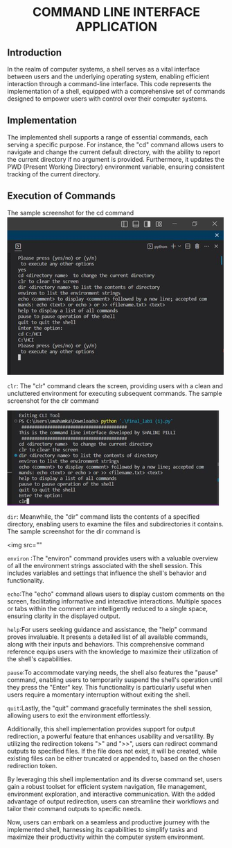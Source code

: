 <h1 align = "center">
COMMAND LINE INTERFACE APPLICATION
</h1>

<h2>Introduction</h2>
In the realm of computer systems, a shell serves as a vital interface between users and the underlying operating system, 
enabling efficient interaction through a command-line interface. This code represents the implementation of a shell, 
equipped with a comprehensive set of commands designed to empower users with control over their computer systems.

<h2>Implementation</h2>
The implemented shell supports a range of essential commands, each serving a specific purpose. For instance, the "cd" 
command allows users to navigate and change the current default directory, with the ability to report the current directory
if no argument is provided. Furthermore, it updates the PWD (Present Working Directory) environment variable,
 ensuring consistent tracking of the current directory.
 
 <h2>Execution of Commands</h2>
 The sample screenshot for the cd command
 <img src="https://github.com/shaalni01/Command-Line-Interface/blob/main/assets/Creating%20cd%20command.JPG"/>

`clr`: The "clr" command clears the screen, providing users with a clean and uncluttered environment for executing subsequent commands.
The sample screenshot for the clr command

<img src="https://github.com/shaalni01/Command-Line-Interface/blob/main/assets/Creating%20clr%20command.JPG"/>

`dir`: Meanwhile, the "dir" command lists the contents of a specified directory, enabling users to examine the files and subdirectories it contains.
The sample screenshot for the dir command is

<img src=""

`environ` :The "environ" command provides users with a valuable overview of all the environment strings associated with the shell session.
 This includes variables and settings that influence the shell's behavior and functionality.

`echo`:The "echo" command allows users to display custom comments on the screen, facilitating informative and interactive interactions. 
 Multiple spaces or tabs within the comment are intelligently reduced to a single space, ensuring clarity in the displayed output.

`help`:For users seeking guidance and assistance, the "help" command proves invaluable. It presents a detailed list of all available commands, 
along with their inputs and behaviors. This comprehensive command reference equips users with the knowledge to maximize their utilization of 
the shell's capabilities.

`pause`:To accommodate varying needs, the shell also features the "pause" command, enabling users to temporarily suspend the shell's operation until they
 press the "Enter" key. This functionality is particularly useful when users require a momentary interruption without exiting the shell.

`quit`:Lastly, the "quit" command gracefully terminates the shell session, allowing users to exit the environment effortlessly.

Additionally, this shell implementation provides support for output redirection, a powerful feature that enhances usability and versatility. 
By utilizing the redirection tokens ">" and ">>", users can redirect command outputs to specified files. If the file does not exist, 
it will be created, while existing files can be either truncated or appended to, based on the chosen redirection token.

By leveraging this shell implementation and its diverse command set, users gain a robust toolset for efficient system navigation, 
file management, environment exploration, and interactive communication. With the added advantage of output redirection, 
users can streamline their workflows and tailor their command outputs to specific needs.

Now, users can embark on a seamless and productive journey with the implemented shell, 
harnessing its capabilities to simplify tasks and maximize their productivity within the computer system environment.
